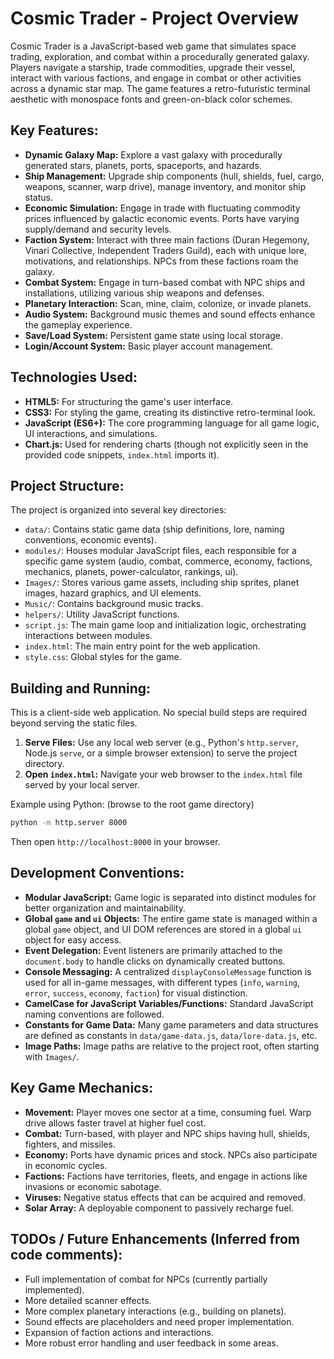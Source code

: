 # Cosmic Trader - Project Overview

Cosmic Trader is a JavaScript-based web game that simulates space trading, exploration, and combat within a procedurally generated galaxy. Players navigate a starship, trade commodities, upgrade their vessel, interact with various factions, and engage in combat or other activities across a dynamic star map. The game features a retro-futuristic terminal aesthetic with monospace fonts and green-on-black color schemes.

## Key Features:

*   **Dynamic Galaxy Map:** Explore a vast galaxy with procedurally generated stars, planets, ports, spaceports, and hazards.
*   **Ship Management:** Upgrade ship components (hull, shields, fuel, cargo, weapons, scanner, warp drive), manage inventory, and monitor ship status.
*   **Economic Simulation:** Engage in trade with fluctuating commodity prices influenced by galactic economic events. Ports have varying supply/demand and security levels.
*   **Faction System:** Interact with three main factions (Duran Hegemony, Vinari Collective, Independent Traders Guild), each with unique lore, motivations, and relationships. NPCs from these factions roam the galaxy.
*   **Combat System:** Engage in turn-based combat with NPC ships and installations, utilizing various ship weapons and defenses.
*   **Planetary Interaction:** Scan, mine, claim, colonize, or invade planets.
*   **Audio System:** Background music themes and sound effects enhance the gameplay experience.
*   **Save/Load System:** Persistent game state using local storage.
*   **Login/Account System:** Basic player account management.

## Technologies Used:

*   **HTML5:** For structuring the game's user interface.
*   **CSS3:** For styling the game, creating its distinctive retro-terminal look.
*   **JavaScript (ES6+):** The core programming language for all game logic, UI interactions, and simulations.
*   **Chart.js:** Used for rendering charts (though not explicitly seen in the provided code snippets, `index.html` imports it).

## Project Structure:

The project is organized into several key directories:

*   `data/`: Contains static game data (ship definitions, lore, naming conventions, economic events).
*   `modules/`: Houses modular JavaScript files, each responsible for a specific game system (audio, combat, commerce, economy, factions, mechanics, planets, power-calculator, rankings, ui).
*   `Images/`: Stores various game assets, including ship sprites, planet images, hazard graphics, and UI elements.
*   `Music/`: Contains background music tracks.
*   `helpers/`: Utility JavaScript functions.
*   `script.js`: The main game loop and initialization logic, orchestrating interactions between modules.
*   `index.html`: The main entry point for the web application.
*   `style.css`: Global styles for the game.

## Building and Running:

This is a client-side web application. No special build steps are required beyond serving the static files.

1.  **Serve Files:** Use any local web server (e.g., Python's `http.server`, Node.js `serve`, or a simple browser extension) to serve the project directory.
2.  **Open `index.html`:** Navigate your web browser to the `index.html` file served by your local server.

Example using Python: (browse to the root game directory)
```bash
python -m http.server 8000
```
Then open `http://localhost:8000` in your browser.

## Development Conventions:

*   **Modular JavaScript:** Game logic is separated into distinct modules for better organization and maintainability.
*   **Global `game` and `ui` Objects:** The entire game state is managed within a global `game` object, and UI DOM references are stored in a global `ui` object for easy access.
*   **Event Delegation:** Event listeners are primarily attached to the `document.body` to handle clicks on dynamically created buttons.
*   **Console Messaging:** A centralized `displayConsoleMessage` function is used for all in-game messages, with different types (`info`, `warning`, `error`, `success`, `economy`, `faction`) for visual distinction.
*   **CamelCase for JavaScript Variables/Functions:** Standard JavaScript naming conventions are followed.
*   **Constants for Game Data:** Many game parameters and data structures are defined as constants in `data/game-data.js`, `data/lore-data.js`, etc.
*   **Image Paths:** Image paths are relative to the project root, often starting with `Images/`.

## Key Game Mechanics:

*   **Movement:** Player moves one sector at a time, consuming fuel. Warp drive allows faster travel at higher fuel cost.
*   **Combat:** Turn-based, with player and NPC ships having hull, shields, fighters, and missiles.
*   **Economy:** Ports have dynamic prices and stock. NPCs also participate in economic cycles.
*   **Factions:** Factions have territories, fleets, and engage in actions like invasions or economic sabotage.
*   **Viruses:** Negative status effects that can be acquired and removed.
*   **Solar Array:** A deployable component to passively recharge fuel.

## TODOs / Future Enhancements (Inferred from code comments):

*   Full implementation of combat for NPCs (currently partially implemented).
*   More detailed scanner effects.
*   More complex planetary interactions (e.g., building on planets).
*   Sound effects are placeholders and need proper implementation.
*   Expansion of faction actions and interactions.
*   More robust error handling and user feedback in some areas.
